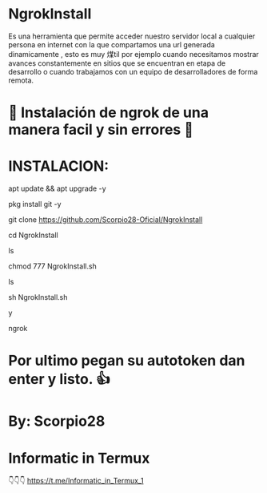 # NgrokInstall

Es una herramienta que permite acceder nuestro servidor local a cualquier persona en internet con la que compartamos una url generada dinamicamente , esto es muy 煤til por ejemplo cuando necesitamos mostrar avances constantemente en sitios que se encuentran en etapa de desarrollo o cuando trabajamos con un equipo de desarrolladores de forma remota.

# 🦂 Instalación de ngrok de una manera facil y sin errores 🦂

# INSTALACION:

apt update && apt upgrade -y

pkg install git -y

git clone https://github.com/Scorpio28-Oficial/NgrokInstall

cd NgrokInstall

ls

chmod 777 NgrokInstall.sh

ls

sh NgrokInstall.sh

y

ngrok

# Por ultimo pegan su autotoken dan enter y listo. 👍

# By: Scorpio28

# Informatic in Termux

👇👇👇
https://t.me/Informatic_in_Termux_1
